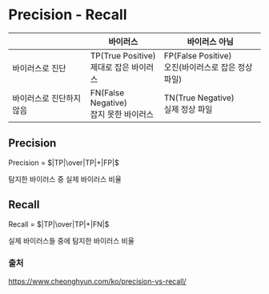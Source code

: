 # Precision - Recall



|                          | 바이러스                                    | 바이러스 아님                                          |
| ------------------------ | ------------------------------------------- | ------------------------------------------------------ |
| 바이러스로 진단          | TP(True Positive)<br />제대로 잡은 바이러스 | FP(False Positive)<br />오진(바이러스로 잡은 정상파일) |
| 바이러스로 진단하지 않음 | FN(False Negative)<br />잡지 못한 바이러스  | TN(True Negative)<br />실제 정상 파일                  |

## Precision

Precision =  $|TP|\over|TP|+|FP|$

탐지한 바이러스 중 실제 바이러스 비율



## Recall

Recall = $|TP|\over|TP|+|FN|$

실제 바이러스들 중에 탐지한 바이러스 비율



### 출처

https://www.cheonghyun.com/ko/precision-vs-recall/

